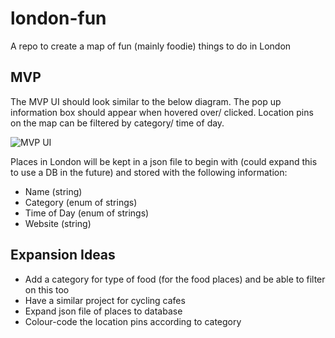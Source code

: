 # london-fun
A repo to create a map of fun (mainly foodie) things to do in London



## MVP

The MVP UI should look similar to the below diagram. The pop up information box should appear when hovered over/ clicked. Location pins on the map can be filtered by category/ time of day. 

![MVP UI](https://user-images.githubusercontent.com/65658835/113923032-f3e05a80-97df-11eb-92b3-9b503bf98a38.png)

Places in London will be kept in a json file to begin with (could expand this to use a DB in the future) and stored with the following information:
* Name (string)
* Category (enum of strings)
* Time of Day (enum of strings)
* Website (string)


## Expansion Ideas

* Add a category for type of food (for the food places) and be able to filter on this too
* Have a similar project for cycling cafes
* Expand json file of places to database
* Colour-code the location pins according to category
